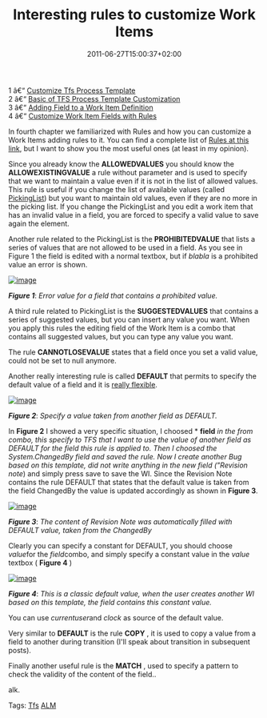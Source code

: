 ﻿---
title: "Interesting rules to customize Work Items"
description: ""
date: 2011-06-27T15:00:37+02:00
draft: false
tags: [Process Template,Tfs]
categories: [Team Foundation Server]
---
1 â€“ [Customize Tfs Process Template](http://www.codewrecks.com/blog/index.php/2011/06/22/customize-tfs-process-template/)  
2 â€“ [Basic of TFS Process Template Customization](http://www.codewrecks.com/blog/index.php/2011/06/23/basic-of-tfs-process-template-customization/)  
3 â€“ [Adding Field to a Work Item Definition](http://www.codewrecks.com/blog/index.php/2011/06/24/customization-of-tfs-process-template-adding-field-to-a-work-item-definition/)  
4 â€“ [Customize Work Item Fields with Rules](http://www.codewrecks.com/blog/index.php/2011/06/25/customize-work-items-fields-with-rules/)

In fourth chapter we familiarized with Rules and how you can customize a Work Items adding rules to it. You can find a complete list of [Rules at this link](http://msdn.microsoft.com/en-us/library/ms194953%28v=VS.100%29.aspx), but I want to show you the most useful ones (at least in my opinion).

Since you already know the  **ALLOWEDVALUES** you should know the  **ALLOWEXISTINGVALUE** a rule without parameter and is used to specify that we want to maintain a value even if it is not in the list of allowed values. This rule is useful if you change the list of available values (called [PickingList](http://msdn.microsoft.com/en-us/library/ms194947.aspx)) but you want to maintain old values, even if they are no more in the picking list. If you change the PickingList and you edit a work item that has an invalid value in a field, you are forced to specify a valid value to save again the element.

Another rule related to the PickingList is the  **PROHIBITEDVALUE** that lists a series of values that are not allowed to be used in a field. As you see in Figure 1 the field is edited with a normal textbox, but if *blabla* is a prohibited value an error is shown.

[![image](https://www.codewrecks.com/blog/wp-content/uploads/2011/06/image_thumb31.png "image")](https://www.codewrecks.com/blog/wp-content/uploads/2011/06/image31.png)

 ***Figure 1***: *Error value for a field that contains a prohibited value.*

A third rule related to PickingList is the  **SUGGESTEDVALUES** that contains a series of suggested values, but you can insert any value you want. When you apply this rules the editing field of the Work Item is a combo that contains all suggested values, but you can type any value you want.

The rule  **CANNOTLOSEVALUE** states that a field once you set a valid value, could not be set to null anymore.

Another really interesting rule is called  **DEFAULT** that permits to specify the default value of a field and it is [really flexible](http://msdn.microsoft.com/en-us/library/ms194948.aspx).

[![image](https://www.codewrecks.com/blog/wp-content/uploads/2011/06/image_thumb32.png "image")](https://www.codewrecks.com/blog/wp-content/uploads/2011/06/image32.png)

 ***Figure 2***: *Specify a value taken from another field as DEFAULT.*

In  **Figure 2** I showed a very specific situation, I choosed * **field** *in the *from* combo, this specify to TFS that I want to use the value of another field as DEFAULT for the field this rule is applied to. Then I choosed the System.ChangedBy field and saved the rule. Now I create another Bug based on this template, did not write anything in the new field ("Revision note*) and simply press save to save the WI. Since the Revision Note contains the rule DEFAULT that states that the default value is taken from the field ChangedBy the value is updated accordingly as shown in  **Figure 3**.

[![image](http://blogs.ugidotnet.org/images/blogs_ugidotnet_org/rgm/Windows-Live-Writer/Personalizzare-i-Work-Item-di-TFS_AFA7/image_thumb_2.png "image")](http://blogs.ugidotnet.org/images/blogs_ugidotnet_org/rgm/Windows-Live-Writer/Personalizzare-i-Work-Item-di-TFS_AFA7/image_6.png)

 ***Figure 3***: *The content of Revision Note was automatically filled with DEFAULT value, taken from the ChangedBy*

Clearly you can specify a constant for DEFAULT, you should choose *value*for the *field*combo, and simply specify a constant value in the *value* textbox ( **Figure 4** )

[![image](http://blogs.ugidotnet.org/images/blogs_ugidotnet_org/rgm/Windows-Live-Writer/Personalizzare-i-Work-Item-di-TFS_AFA7/image_thumb_3.png "image")](http://blogs.ugidotnet.org/images/blogs_ugidotnet_org/rgm/Windows-Live-Writer/Personalizzare-i-Work-Item-di-TFS_AFA7/image_8.png)

 ***Figure 4***: *This is a *classic* default value, when the user creates another WI based on this template, the field contains this constant value.*

You can use *currentuser*and *clock* as source of the default value.

Very similar to  **DEFAULT** is the rule  **COPY** , it is used to copy a value from a field to another during transition (I'll speak about transition in subsequent posts).

Finally another useful rule is the  **MATCH** , used to specify a pattern to check the validity of the content of the field..

alk.

Tags: [Tfs](http://technorati.com/tag/Tfs) [ALM](http://technorati.com/tag/ALM)

